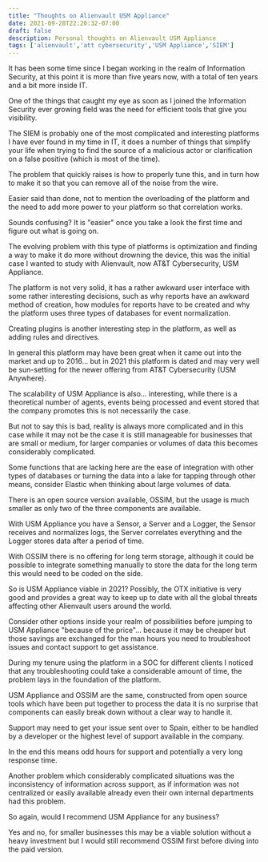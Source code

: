 ```yaml
---
title: "Thoughts on Alienvault USM Appliance"
date: 2021-09-28T22:20:32-07:00
draft: false
description: Personal thoughts on Alienvault USM Appliance
tags: ['alienvault','att cybersecurity','USM Appliance','SIEM']
---
```


It has been some time since I began working in the realm of Information Security,
at this point it is more than five years now, with a total of ten years and a
bit more inside IT.

One of the things that caught my eye as soon as I joined the Information Security
ever growing field was the need for efficient tools that give you visibility.

The SIEM is probably one of the most complicated and interesting platforms I
have ever found in my time in IT, it does a number of things that simplify your
life when trying to find the source of a malicious actor or clarification on a
false positive (which is most of the time).

The problem that quickly raises is how to properly tune this, and in turn how to
make it so that you can remove all of the noise from the wire.

Easier said than done, not to mention the overloading of the platform and the
need to add more power to your platform so that correlation works.

Sounds confusing? It is "easier" once you take a look the first time and
figure out what is going on.

The evolving problem with this type of platforms is optimization and finding
a way to make it do more without drowning the device, this was the initial
case I wanted to study with Alienvault, now AT&T Cybersecurity, USM Appliance.

The platform is not very solid, it has a rather awkward user interface with
some rather interesting decisions, such as why reports have an awkward method
of creation, how modules for reports have to be created and why the platform
uses three types of databases for event normalization.

Creating plugins is another interesting step in the platform, as well as adding
rules and directives.

In general this platform may have been great when it came out into the market
and up to 2016... but in 2021 this platform is dated and may very well be
sun-setting for the newer offering from AT&T Cybersecurity (USM Anywhere).

The scalability of USM Appliance is also... interesting, while there is a
theoretical number of agents, events being processed and event stored that
the company promotes this is not necessarily the case.

But not to say this is bad, reality is always more complicated and in this
case while it may not be the case it is still manageable for businesses that
are small or medium, for larger companies or volumes of data this becomes
considerably complicated.

Some functions that are lacking here are the ease of integration with other
types of databases or turning the data into a lake for tapping through other
means, consider Elastic when thinking about large volumes of data.

There is an open source version available, OSSIM, but the usage is much
smaller as only two of the three components are available.

With USM Appliance you have a Sensor, a Server and a Logger, the Sensor
receives and normalizes logs, the Server correlates everything and the Logger
stores data after a period of time.

With OSSIM there is no offering for long term storage, although it could be
possible to integrate something manually to store the data for the long term this
would need to be coded on the side.

So is USM Appliance viable in 2021? Possibly, the OTX initiative is very good and
provides a great way to keep up to date with all the global threats affecting
other Alienvault users around the world.

Consider other options inside your realm of possibilities before jumping to
USM Appliance "because of the price"... because it may be cheaper but those
savings are exchanged for the man hours you need to troubleshoot issues and
contact support to get assistance.

During my tenure using the platform in a SOC for different clients I noticed
that any troubleshooting could take a considerable amount of time, the problem
lays in the foundation of the platform.

USM Appliance and OSSIM are the same, constructed from open source tools which
have been put together to process the data it is no surprise that components
can easily break down without a clear way to handle it.

Support may need to get your issue sent over to Spain, either to be handled
by a developer or the highest level of support available in the company.

In the end this means odd hours for support and potentially a very long response
time.

Another problem which considerably complicated situations was the inconsistency
of information across support, as if information was not centralized or easily
available already even their own internal departments had this problem.

So again, would I recommend USM Appliance for any business?

Yes and no, for smaller businesses this may be a viable solution without a heavy
investment but I would still recommend OSSIM first before diving into the paid
version.

